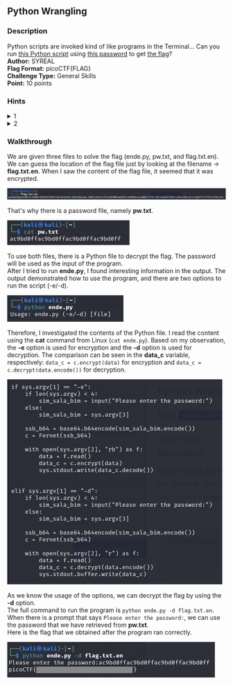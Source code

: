 ## Python Wrangling
### Description
Python scripts are invoked kind of like programs in the Terminal... Can you run [this Python script](https://mercury.picoctf.net/static/325a52d249be0bd3811421eacd2c877a/ende.py) using [this password](https://mercury.picoctf.net/static/325a52d249be0bd3811421eacd2c877a/pw.txt) to get [the flag](https://mercury.picoctf.net/static/325a52d249be0bd3811421eacd2c877a/flag.txt.en)?   
**Author:** SYREAL  
**Flag Format:** picoCTF{FLAG}   
**Challenge Type:** General Skills  
**Point:** 10 points

### Hints
<details><summary>1</summary>Get the Python script accessible in your shell by entering the following command in the Terminal prompt: $ wget https://mercury.picoctf.net/static/325a52d249be0bd3811421eacd2c877a/ende.py</details>
<details><summary>2</summary>$ man python</details>

### Walkthrough
We are given three files to solve the flag (ende.py, pw.txt, and flag.txt.en). We can guess the location of the flag file just by looking at the filename &rarr; **flag.txt.en**. When I saw the content of the flag file, it seemed that it was encrypted.  

![Encrypted flag](images/encrypted-flag.png)

That's why there is a password file, namely **pw.txt**.

![Password file](images/pw.png)

To use both files, there is a Python file to decrypt the flag. The password will be used as the input of the program.  
After I tried to run **ende.py**, I found interesting information in the output. The output demonstrated how to use the program, and there are two options to run the script (-e/-d). 

![Usage](images/usage.png)

Therefore, I investigated the contents of the Python file. I read the content using the **cat** command from Linux (`cat ende.py`). Based on my observation, the **-e** option is used for encryption and the **-d** option is used for decryption. The comparison can be seen in the **data_c** variable, respectively: `data_c = c.encrypt(data)` for encryption and `data_c = c.decrypt(data.encode())` for decryption.  

![Comparison](images/comparison.png)

As we know the usage of the options, we can decrypt the flag by using the **-d** option.  
The full command to run the program is `python ende.py -d flag.txt.en`.  
When there is a prompt that says `Please enter the password:`, we can use the password that we have retrieved from **pw.txt**.  
Here is the flag that we obtained after the program ran correctly.  

![Flag](images/flag.png)




